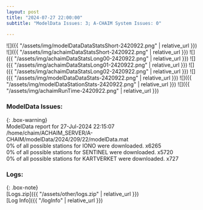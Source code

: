 ```yaml
---
layout: post
title: "2024-07-27 22:00:00"
subtitle: "ModelData Issues: 3; A-CHAIM System Issues: 0"

---
```


![]({{ "/assets/img/modelDataDataStatsShort-2420922.png" | relative_url }})
![]({{ "/assets/img/achaimDataStatsShort-2420922.png" | relative_url }})
![]({{ "/assets/img/achaimDataStatsLong00-2420922.png" | relative_url }})
![]({{ "/assets/img/achaimDataStatsLong01-2420922.png" | relative_url }})
![]({{ "/assets/img/achaimDataStatsLong02-2420922.png" | relative_url }})
![]({{ "/assets/img/modelDataDataStats-2420922.png" | relative_url }})
![]({{ "/assets/img/modelDataStationStats-2420922.png" | relative_url }})
![]({{ "/assets/img/achaimRunTime-2420922.png" | relative_url }})


### ModelData Issues:  
  
{: .box-warning}  
 ModelData report for 27-Jul-2024 22:15:07   
 /home/chaim/ACHAIM_SERVER/A-CHAIM/modelData/2024/209/22/modelData.mat   
 0% of all possible stations for IONO were downloaded. x6265   
 0% of all possible stations for SENTINEL were downloaded. x5720   
 0% of all possible stations for KARTVERKET were downloaded. x727   
  


### Logs:  
  
{: .box-note}  
[Logs.zip]({{ "/assets/other/logs.zip" | relative_url }})  
[Log Info]({{ "/logInfo" | relative_url }})  
